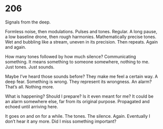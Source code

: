 # 206

Signals from the deep.

Formless noise, then modulations. Pulses and tones. Regular. A long pause, a low baseline drone, then rough harmonies. Mathematically precise tones. Wet and bubbling like a stream, uneven in its precision. Then repeats. Again and again.

How many tones followed by how much silence? Communicating something. It means something to someone somewhere, nothing to me. Just tones. Just sounds. 

Maybe I’ve heard those sounds before? They make me feel a certain way. A deep fear. Something is wrong. They represent its wrongness. An alarm? That’s all. Nothing more.

What is happening? Should I prepare? Is it even meant for me? It could be an alarm somewhere else, far from its original purpose. Propagated and echoed until arriving here. 

It goes on and on for a while. The tones. The silence. Again. Eventually I don’t hear it any more. Did I miss something important?